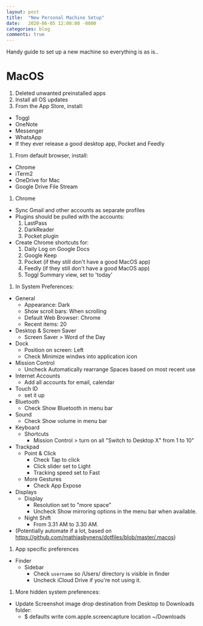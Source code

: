 ```yaml
---
layout: post
title:  "New Personal Machine Setup"
date:   2020-06-05 12:00:00 -0800
categories: blog
comments: true
---
```


Handy guide to set up a  new machine so everything is as is.. 

# MacOS

1. Deleted unwanted preinstalled apps 
1. Install all OS updates
1. From the App Store, install:
  * Toggl
  * OneNote
  * Messenger
  * WhatsApp
  * If they ever release a good desktop app, Pocket and Feedly
1. From default browser, install:
  * Chrome
  * iTerm2
  * OneDrive for Mac
  * Google Drive File Stream
1. Chrome
  * Sync Gmail and other accounts as separate profiles
  * Plugins should be pulled with the accounts:
    1. LastPass
    1. DarkReader
    1. Pocket plugin
  * Create Chrome shortcuts for: 
    1. Daily Log on Google Docs
    1. Google Keep
    1. Pocket (if they still don't have a good MacOS app)
    1. Feedly (if they still don't have a good MacOS app)
    1. Toggl Summary view, set to 'today'
1. In System Preferences:
  * General
    * Appearance: Dark
    * Show scroll bars: When scrolling
    * Default Web Browser: Chrome
    * Recent items: 20
  * Desktop & Screen Saver
    * Screen Saver > Word of the Day
  * Dock
    * Position on screen: Left
    * Check Minimize windws into application icon
  * Mission Control
    * Uncheck Automatically rearrange Spaces based on most recent use
  * Internet Accounts
    * Add all accounts for email, calendar
  * Touch ID
    * set it up
  * Bluetooth
    * Check Show Bluetooth in menu bar
  * Sound
    * Check Show volume in menu bar
  * Keyboard
    * Shortcuts
      * Mission Control > turn on all "Switch to Desktop X" from 1 to 10"
  * Trackpad
    * Point & Click
      * Check Tap to click
      * Click slider set to Light
      * Tracking speed set to Fast
    * More Gestures
      * Check App Expose
  * Displays
    * Display
      * Resolution set to "more space"
      * Uncheck Show mirroring options in the menu bar when available.
    * Night Shift
      * From 3.31 AM to 3.30 AM.
  * (Potentially automate if a lot, based on https://github.com/mathiasbynens/dotfiles/blob/master/.macos)
1. App specific preferences
  * Finder
    * Sidebar
      * Check `username` so /Users/ directory is visible in finder
      * Uncheck iCloud Drive if you're not using it.
1. More hidden system preferences:
  * Update Screenshot image drop destination from Desktop to Downloads folder:
    * $ defaults write com.apple.screencapture location ~/Downloads
